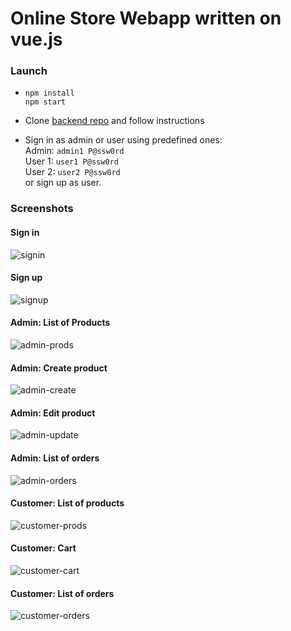 # Online Store Webapp written on vue.js

### Launch
* `npm install`\
`npm start`

* Clone [backend repo](https://github.com/vadimkorr/vuetiful-online-store-backend) and follow instructions

* Sign in as admin or user using predefined ones:\
Admin: `admin1 P@ssw0rd`\
User 1: `user1 P@ssw0rd`\
User 2: `user2 P@ssw0rd`\
or sign up as user.

### Screenshots

#### Sign in
![signin](https://content.screencast.com/users/mintday/folders/vuetiful-online-store/media/16ca3668-56da-4ddf-a49c-1c2778340e17/signin.png)

#### Sign up
![signup](https://content.screencast.com/users/mintday/folders/vuetiful-online-store/media/19919f30-55d7-45b8-8b80-7b7d297dba50/signup.png)

#### Admin: List of Products
![admin-prods](https://content.screencast.com/users/mintday/folders/vuetiful-online-store/media/5b2e5262-20b2-4b23-b69d-a32c36fbd87a/admin-prods.png)

#### Admin: Create product
![admin-create](https://content.screencast.com/users/mintday/folders/vuetiful-online-store/media/ea3d6315-1b4a-4ac8-b518-76ba31a2a75d/admin-create.png)

#### Admin: Edit product
![admin-update](https://content.screencast.com/users/mintday/folders/vuetiful-online-store/media/b3fbbc8c-8330-495d-8720-36cbfd95c759/admin-update.png)

#### Admin: List of orders
![admin-orders](https://content.screencast.com/users/mintday/folders/vuetiful-online-store/media/ae690624-29cf-46bf-b190-d9f1ac2c86ad/admin-orders.png)

#### Customer: List of products
![customer-prods](https://content.screencast.com/users/mintday/folders/vuetiful-online-store/media/5b0709dc-9d00-4bc5-a7bf-10f6cb841364/customer-prods.png)

#### Customer: Cart
![customer-cart](https://content.screencast.com/users/mintday/folders/vuetiful-online-store/media/5f61eb10-789f-4237-b985-d288fc3911bf/customer-cart.png)

#### Customer: List of orders
![customer-orders](https://content.screencast.com/users/mintday/folders/vuetiful-online-store/media/e9bdb58f-d924-4e01-b6fe-0b027037e3b4/customer-orders.png)



